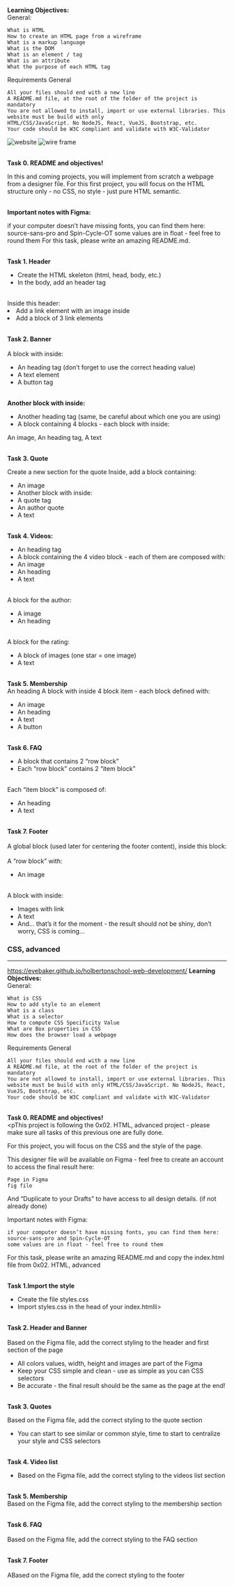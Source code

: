 <b> Learning Objectives:</b>
<br> General:<br>

    What is HTML
    How to create an HTML page from a wireframe
    What is a markup language
    What is the DOM
    What is an element / tag
    What is an attribute
    What the purpose of each HTML tag

Requirements
General

    All your files should end with a new line
    A README.md file, at the root of the folder of the project is mandatory
    You are not allowed to install, import or use external libraries. This website must be build with only         
    HTML/CSS/JavaScript. No NodeJS, React, VueJS, Bootstrap, etc.
    Your code should be W3C compliant and validate with W3C-Validator

<img src="Images/website.jpg" alt="website">
<img src="Images/frame.jpg" alt="wire frame">

<br><b>Task 0. README and objectives!<br></b>
<p>In this and coming projects, you will implement from scratch a webpage from a designer file.
For this first project, you will focus on the HTML structure only - no CSS, no style - just pure HTML semantic.</p>

<br><b>Important notes with Figma:<br></b>

<p>if your computer doesn’t have missing fonts, you can find them here: source-sans-pro and Spin-Cycle-OT
some values are in float - feel free to round them
For this task, please write an amazing README.md.</p>


<br><b>Task 1. Header<br></b>
<ul>
<li>Create the HTML skeleton (html, head, body, etc.)</li>
<li>In the body, add an header tag</li>
</ul>
<br>Inside this header:</li><br>
</ul>
<li>Add a link element with an image inside</li>
<li>Add a block of 3 link elements</li>
</ul>



<br><b>Task 2. Banner<br></b>
<br>A block with inside:<br>
<ul>
<li>An heading tag (don’t forget to use the correct heading value)</li>
<li>A text element</li>
<li>A button tag</li>
</ul>

<br><b>Another block with inside:<br></b>
<ul>
<li>Another heading tag (same, be careful about which one you are using)</li>
<li>A block containing 4 blocks - each block with inside:</li>
</ul>
An image, An heading tag, A text



<br><b>Task 3. Quote<br></b>
<p>Create a new section for the quote
Inside, add a block containing:</p>
<ul>
<li>An image</li>
<li>Another block with inside:</li>
<li>A quote tag</li>
<li>An author quote</li>
<li>A text</li>
</ul>

<br><b>Task 4. Videos:<br></b>
<ul>
<li>An heading tag</li>
<li>A block containing the 4 video block - each of them are composed with:</li>
<li>An image</li>
<li>An heading</li>
<li>A text</li>
</ul>

<br>A block for the author:<br>
<ul>
<li>A image</li>
<li>An heading</li>
</ul>

<br>A block for the rating:<br>
<ul>
<li>A block of images (one star = one image)</li>
<li>A text</li>
</ul>

<br><b>Task 5. Membership<br></b>
An heading
A block with inside 4 block item - each block defined with:
<ul>
<li>An image</li>
<li>An heading</li>
<li>A text</li>
<li>A button</li>
</ul>

<br><b>Task 6. FAQ<br></b>
<ul>
<li>A block that contains 2 “row block”</li>
<li>Each “row block” contains 2 “item block”</li>
</ul>

<br>Each “item block” is composed of:<br>
<ul>
<li>An heading</li>
<li>A text</li>
</ul>

<br><b>Task 7. Footer<br></b>
<br>A global block (used later for centering the footer content), inside this block:<br>
<br>A “row block” with:<br>
<ul>
<li>An image</li>
</ul>
<br>A block with inside:<br>
<ul>
<li>Images with link</li>
<li>A text</li>
<li>And… that’s it for the moment - the result should not be shiny, don’t worry, CSS is coming…</li>
</ul>



### CSS, advanced
------------------------------------
https://evebaker.github.io/holbertonschool-web-development/
<b> Learning Objectives:</b>
<br> General:<br>

   
    What is CSS
    How to add style to an element
    What is a class
    What is a selector
    How to compute CSS Specificity Value
    What are Box properties in CSS
    How does the browser load a webpage

Requirements
General

    All your files should end with a new line
    A README.md file, at the root of the folder of the project is mandatory
    You are not allowed to install, import or use external libraries. This website must be build with only HTML/CSS/JavaScript. No NodeJS, React, VueJS, Bootstrap, etc.
    Your code should be W3C compliant and validate with W3C-Validator


<br><b>Task 0. README and objectives!<br></b>
<pThis project is following the 0x02. HTML, advanced project - please make sure all tasks of this previous one are fully done.

For this project, you will focus on the CSS and the style of the page.

This designer file will be available on Figma - feel free to create an account to access the final result here:

    Page in Figma
    fig file

And “Duplicate to your Drafts” to have access to all design details. (if not already done)

Important notes with Figma:

    if your computer doesn’t have missing fonts, you can find them here: source-sans-pro and Spin-Cycle-OT
    some values are in float - feel free to round them

For this task, please write an amazing README.md and copy the index.html file from 0x02. HTML, advanced</p>


<br><b>Task 1.Import the style <br></b>
<ul>
<li>Create the file styles.css</li>
<li>Import styles.css in the head of your index.htmlli>
</ul>

<br><b>Task 2. Header and Banner <br></b>
<br>Based on the Figma file, add the correct styling to the header and first section of the page<br>
<ul>
<li>All colors values, width, height and images are part of the Figma</li>
<li>Keep your CSS simple and clean - use as simple as you can CSS selectors</li>
<li>Be accurate - the final result should be the same as the page at the end!</li>
</ul>


<br><b>Task 3. Quotes<br></b>
<p>Based on the Figma file, add the correct styling to the quote section</p>
<ul>
<li>You can start to see similar or common style, time to start to centralize your style and CSS selectors
</li>
</ul>

<br><b>Task 4. Video list<br></b>
<ul>
<li>Based on the Figma file, add the correct styling to the videos list section</li>
</ul>


<br><b>Task 5. Membership<br></b>
Based on the Figma file, add the correct styling to the membership section

<br><b>Task 6. FAQ<br></b>
<br>Based on the Figma file, add the correct styling to the FAQ section<br>

<br><b>Task 7. Footer<br></b>
<br>ABased on the Figma file, add the correct styling to the footer<br>
